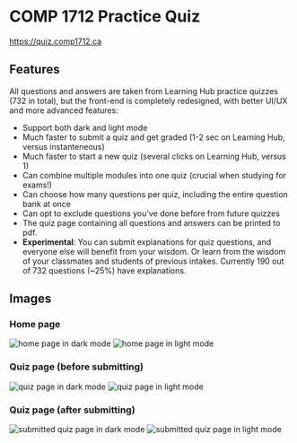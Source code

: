 # COMP 1712 Practice Quiz  

<https://quiz.comp1712.ca>

## Features

All questions and answers are taken from Learning Hub practice quizzes (732 in total), but the front-end is completely redesigned, with better UI/UX and more advanced features:

- Support both dark and light mode
- Much faster to submit a quiz and get graded (1-2 sec on Learning Hub, versus instanteneous)
- Much faster to start a new quiz (several clicks on Learning Hub, versus 1)
- Can combine multiple modules into one quiz (crucial when studying for exams!)
- Can choose how many questions per quiz, including the entire question bank at once
- Can opt to exclude questions you've done before from future quizzes
- The quiz page containing all questions and answers can be printed to pdf.
- **Experimental**: You can submit explanations for quiz questions, and everyone else will benefit from your wisdom. Or learn from the wisdom of your classmates and students of previous intakes. Currently 190 out of 732 questions (~25%) have explanations.

## Images

### Home page

![home page in dark mode](/images/home-dark.png) ![home page in light mode](/images/home-light.png)

### Quiz page (before submitting)

![quiz page in dark mode](/images/quiz-dark.png) ![quiz page in light mode](/images/quiz-light.png)

### Quiz page (after submitting)

![submitted quiz page in dark mode](/images/quiz-submitted-dark.png) ![submitted quiz page in light mode](/images/quiz-submitted-light.png)
